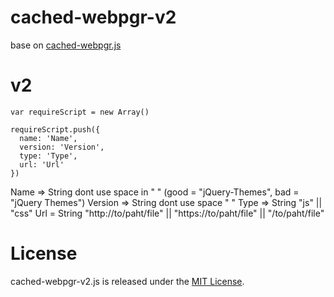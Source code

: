 # cached-webpgr-v2
base on [cached-webpgr.js](https://github.com/webpgr/cached-webpgr.js)

# v2
```
var requireScript = new Array()
```
```
requireScript.push({
  name: 'Name',
  version: 'Version',
  type: 'Type',
  url: 'Url'
})
```
Name => String dont use space in " " (good = "jQuery-Themes", bad = "jQuery Themes") 
Version => String dont use space " "
Type => String "js" || "css"
Url = String "http://to/paht/file" || "https://to/paht/file" || "/to/paht/file"

# License
cached-webpgr-v2.js is released under the [MIT License](https://github.com/WarManiac/cached-webpgr-v2/blob/main/LICENSE).
